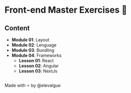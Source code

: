 # Front-end Master Exercises 🍋

## Content

- __Module 01__: Layout
- __Module 02__: Lenguage
- __Module 03__: Bundling
- __Module 04__: Frameworks
  - __Lesson 01__: React
  - __Lesson 02__: Angular
  - __Lesson 03__: NextJs

##

Made with ⭐ by @elevalgue

